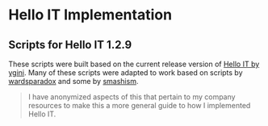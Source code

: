 # Hello IT Implementation
## Scripts for Hello IT 1.2.9

These scripts were built based on the current release version of [Hello IT by ygini](https://github.com/ygini/Hello-IT). Many of these scripts were adapted to work based on scripts by [wardsparadox](https://github.com/wardsparadox) and some by [smashism](https://github.com/smashism).

> I have anonymized aspects of this that pertain to my company resources to make this a more general guide to how I implemented Hello IT.
